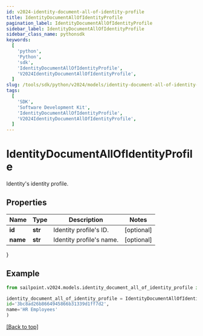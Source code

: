 ```yaml
---
id: v2024-identity-document-all-of-identity-profile
title: IdentityDocumentAllOfIdentityProfile
pagination_label: IdentityDocumentAllOfIdentityProfile
sidebar_label: IdentityDocumentAllOfIdentityProfile
sidebar_class_name: pythonsdk
keywords:
  [
    'python',
    'Python',
    'sdk',
    'IdentityDocumentAllOfIdentityProfile',
    'V2024IdentityDocumentAllOfIdentityProfile',
  ]
slug: /tools/sdk/python/v2024/models/identity-document-all-of-identity-profile
tags:
  [
    'SDK',
    'Software Development Kit',
    'IdentityDocumentAllOfIdentityProfile',
    'V2024IdentityDocumentAllOfIdentityProfile',
  ]
---
```


# IdentityDocumentAllOfIdentityProfile

Identity's identity profile.

## Properties

| Name     | Type    | Description              | Notes      |
| -------- | ------- | ------------------------ | ---------- |
| **id**   | **str** | Identity profile's ID.   | [optional] |
| **name** | **str** | Identity profile's name. | [optional] |

}

## Example

```python
from sailpoint.v2024.models.identity_document_all_of_identity_profile import IdentityDocumentAllOfIdentityProfile

identity_document_all_of_identity_profile = IdentityDocumentAllOfIdentityProfile(
id='3bc8ad26b8664945866b31339d1ff7d2',
name='HR Employees'
)

```

[[Back to top]](#)
